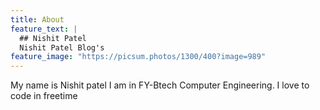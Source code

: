 ```yaml
---
title: About
feature_text: |
  ## Nishit Patel
  Nishit Patel Blog's
feature_image: "https://picsum.photos/1300/400?image=989"
---
```

My name is Nishit patel I am in FY-Btech Computer Engineering. I love to code in freetime